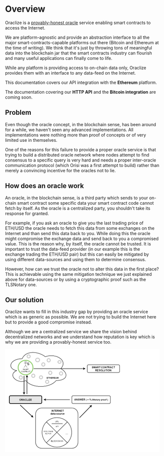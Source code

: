 # Overview

Oraclize is a <u title="(the amount of trust involved is close to zero)">provably-honest oracle</u> service enabling smart contracts to access the Internet.

We are platform-agnostic and provide an abstraction interface to all the major smart-contracts-capable platforms out there (Bitcoin and Ethereum at the time of writing).
We think that it's just by throwing tons of meaningful data into the blockchain jar that the smart contracts industry can flourish and many useful applications can finally come to life.

While any platform is providing access to on-chain data only, Oraclize provides them with an interface to any data-feed on the Internet.

This documentation covers our API integration with the **Ethereum** platform.

The documentation covering our **HTTP API** and the **Bitcoin integration** are coming soon.


## Problem

Even though the oracle concept, in the blockchain sense, has been around for a while, we haven't seen any advanced implementations. All implementations were nothing more than proof of concepts or of very limited use in themselves.

One of the reasons for this failure to provide a proper oracle service is that trying to build a distributed oracle network where nodes attempt to find consensus to a specific query is very hard and needs a proper inter-oracle communication protocol (which Orisi was a first attempt to build) rather than merely a convincing incentive for the oracles not to lie.


## How does an oracle work

An oracle, in the blockchain sense, is a third party which sends to your on-chain smart contract some specific data your smart contract code cannot fetch by itself. As the oracle is a centralized party, you shouldn't take its response for granted.

For example, if you ask an oracle to give you the last trading price of ETH/USD the oracle needs to fetch this data from some exchanges on the Internet and than send this data back to you. While doing this the oracle might compromise the exchange data and send back to you a compromised value. This is the reason why, by itself, the oracle cannot be trusted. It is important to trust the data-feed provider (in our example this is the exchange trading the ETH/USD pair) but this can easily be mitigated by using different data-sources and using them to determine consensus.

However, how can we trust the oracle not to alter this data in the first place? This is achievable using the same mitigation technique we just explained above for data-sources or by using a cryptographic proof such as the TLSNotary one.


## Our solution

Oraclize wants to fill in this industry gap by providing an oracle service which is as generic as possible. We are not trying to build the Internet here but to provide a good compromise instead.

Although we are a centralized service we share the vision behind decentralized networks and we understand how reputation is key which is why we are providing a provably-honest service too.

![](images/flowchart.png)


